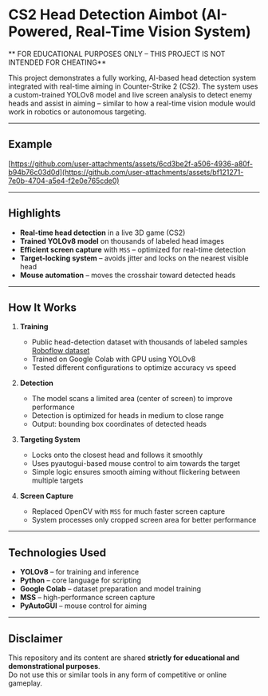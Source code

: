 # CS2 Head Detection Aimbot (AI-Powered, Real-Time Vision System)

** FOR EDUCATIONAL PURPOSES ONLY – THIS PROJECT IS NOT INTENDED FOR CHEATING**

This project demonstrates a fully working, AI-based head detection system integrated with real-time aiming in Counter-Strike 2 (CS2). The system uses a custom-trained YOLOv8 model and live screen analysis to detect enemy heads and assist in aiming – similar to how a real-time vision module would work in robotics or autonomous targeting.

---

## Example 

[https://github.com/user-attachments/assets/6cd3be2f-a506-4936-a80f-b94b76c03d0d](https://github.com/user-attachments/assets/bf121271-7e0b-4704-a5e4-f2e0e765cde0)

---

## Highlights

- **Real-time head detection** in a live 3D game (CS2)  
- **Trained YOLOv8 model** on thousands of labeled head images  
- **Efficient screen capture** with `MSS` – optimized for real-time detection  
- **Target-locking system** – avoids jitter and locks on the nearest visible head  
- **Mouse automation** – moves the crosshair toward detected heads    

---

## How It Works

1. **Training**  
   - Public head-detection dataset with thousands of labeled samples [Roboflow dataset](https://universe.roboflow.com/yolov10-i15mj/headshot-yxiei/browse)
   - Trained on Google Colab with GPU using YOLOv8  
   - Tested different configurations to optimize accuracy vs speed

2. **Detection**  
   - The model scans a limited area (center of screen) to improve performance  
   - Detection is optimized for heads in medium to close range  
   - Output: bounding box coordinates of detected heads

3. **Targeting System**  
   - Locks onto the closest head and follows it smoothly  
   - Uses pyautogui-based mouse control to aim towards the target  
   - Simple logic ensures smooth aiming without flickering between multiple targets

4. **Screen Capture**  
   - Replaced OpenCV with `MSS` for much faster screen capture  
   - System processes only cropped screen area for better performance

---

## Technologies Used

- **YOLOv8** – for training and inference  
- **Python** – core language for scripting  
- **Google Colab** – dataset preparation and model training  
- **MSS** – high-performance screen capture  
- **PyAutoGUI** – mouse control for aiming  

---

## Disclaimer

This repository and its content are shared **strictly for educational and demonstrational purposes**.  
Do not use this or similar tools in any form of competitive or online gameplay.


